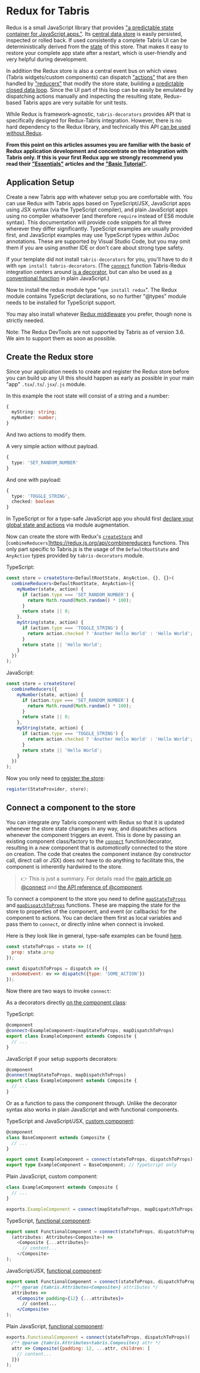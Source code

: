 ---
---
# Redux for Tabris

Redux is a small JavaScript library that provides ["a predictable state container for JavaScript apps."](https://Redux.js.org/introduction/getting-started). Its [central data store](https://redux.js.org/glossary#store) is easily persisted, inspected or rolled back. If used consistently a complete Tabris UI can be deterministically derived from the [state](https://redux.js.org/glossary#state) of this store. That makes it easy to restore your complete app state after a restart, which is user-friendly and very helpful during development.

In addition the Redux store is also a central event bus on which views (Tabris widgets/custom components) can dispatch ["actions"](https://redux.js.org/glossary#action) that are then handled by ["reducers"](https://redux.js.org/glossary#reducer) that modify the store state, building a [predictable closed data loop](https://redux.js.org/basics/data-flow). Since the UI part of this loop can be easily be emulated by dispatching actions manually and inspecting the resulting state, Redux-based Tabris apps are very suitable for unit tests.

While Redux is framework-agnostic, `tabris-decorators` provides API that is specifically designed for Redux-Tabris integration. However, there is no hard dependency to the Redux library, and technically this API [can be used without Redux](./StateProvider.md#standaloneusage).

**From this point on this articles assumes you are familiar with the basic of Redux application development and concentrate on the integration with Tabris only. If this is your first Redux app we strongly recommend you read their ["Essentials"](https://Redux.js.org/tutorials/essentials/part-1-overview-concepts) articles and the ["Basic Tutorial"](https://redux.js.org/basics/basic-tutorial).**

## Application Setup

Create a new Tabris app with whatever setup you are comfortable with. You can use Redux with Tabris apps based on TypeScript/JSX, JavaScript apps using JSX syntax (via the TypeScript compiler), and plain JavaScript apps using no compiler whatsoever (and therefore `require` instead of ES6 module syntax). This documentation will provide code snippets for all three wherever they differ significantly. TypeScript examples are usually provided first, and JavaScript examples may use TypeScript types within JsDoc annotations. These are supported by Visual Studio Code, but you may omit them if you are using another IDE or don't care about strong type safety.

If your template did not install `tabris-decorators` for you, you'll have to do it with `npm install tabris-decorators`. (The [`connect`](./@connect.md) function Tabris-Redux integration centers around [is a decorator](./@connect.md#asadecorator), but can also be used as [a conventional function](./@connect.md#asafunction) in plain JavaScript.)

Now to install the redux module type "`npm install redux`". The Redux module contains TypeScript declarations, so no further "@types" module needs to be installed for TypeScript support.

You may also install whatever [Redux middleware](https://redux.js.org/advanced/next-steps#configure-a-store) you prefer, though none is strictly needed.

Note: The Redux DevTools are not supported by Tabris as of version 3.6. We aim to support them as soon as possible.

## Create the Redux store

Since your application needs to create and register the Redux store before you can build up any UI this should happen as early as possible in your main "app" `.tsx`/`.ts`/`.jsx`/`.js` module.

In this example the root state will consist of a string and a number:

```ts
{
  myString: string;
  myNumber: number;
}
```

And two actions to modify them.

A very simple action without payload.
```ts
{
  type: 'SET_RANDOM_NUMBER'
}
```

And one with payload:
```ts
{
  type: 'TOGGLE_STRING',
  checked: boolean
}
```

In TypeScript or for a type-safe JavaScript app you should first [declare your global state and actions](./types.md) via module augmentation.

Now can create the store with Redux's [`createStore`](https://redux.js.org/api/createstore) and [`combineReducers`]https://redux.js.org/api/combinereducers functions. This only part specific to Tabris.js is the usage of the `DefaultRootState` and `AnyAction` types provided by `tabris-decorators` module.

TypeScript:
```ts
const store = createStore<DefaultRootState, AnyAction, {}, {}>(
  combineReducers<DefaultRootState, AnyAction>({
    myNumber(state, action) {
      if (action.type === 'SET_RANDOM_NUMBER') {
        return Math.round(Math.random() * 100);
      }
      return state || 0;
    },
    myString(state, action) {
      if (action.type === 'TOGGLE_STRING') {
        return action.checked ? 'Another Hello World' : 'Hello World';
      }
      return state || 'Hello World';
    }
  })
);
```

JavaScript:
```js
const store = createStore(
  combineReducers({
    myNumber(state, action) {
      if (action.type === 'SET_RANDOM_NUMBER') {
        return Math.round(Math.random() * 100);
      }
      return state || 0;
    },
    myString(state, action) {
      if (action.type === 'TOGGLE_STRING') {
        return action.checked ? 'Another Hello World' : 'Hello World';
      }
      return state || 'Hello World';
    }
  })
);
```

Now you only need to [register the store](./StateProvider.md#registration):

```js
register(StateProvider, store);
```

## Connect a component to the store

You can integrate *any* Tabris component with Redux so that it is updated whenever the store state changes in any way, and dispatches actions whenever the component triggers an event. This is done by passing an existing component class/factory to the [`connect`](./@connect.md) function/decorator, resulting in a *new* component that is *automatically* connected to the store on creation. The code that creates the component instance (by constructor call, direct call or JSX) does *not* have to do anything to facilitate this, the component is inherently hardwired to the store.

> :point_right: This is just a summary. For details read the [main article on @connect](./@connect.md) and [the API reference of @component](../databinding/@component.md).

To connect a component to the store you need to define [`mapStateToProps`](./@connect.md#mapstatetoprops) and [`mapDispatchToProps`](./@connect.md#mapdispatchtoprops) functions. These  are mapping the state for the store to properties of the component, and event (or callbacks) for the component to actions. You can declare them first as local variables and pass them to `connect`, or directly inline when connect is invoked.

Here is they look like in general, type-safe examples can be found [here](./@connect.md#mapstatetoprops).
```js
const stateToProps = state => ({
  prop: state.prop
});

const dispatchToProps = dispatch => ({
  onSomeEvent: ev => dispatch({type: 'SOME_ACTION'})
});
```


Now there are two ways to invoke `connect`:

As a decorators directly [on the component class](./@connect.md#asadecorator):

TypeScript:
```ts
@component
@connect<ExampleComponent>(mapStateToProps, mapDispatchToProps)
export class ExampleComponent extends Composite {
  // ...
}
```

JavaScript if your setup supports decorators:
```ts
@component
@connect(mapStateToProps, mapDispatchToProps)
export class ExampleComponent extends Composite {
  // ...
}
```

Or as a function to pass the component through. Unlike the decorator syntax also works in plain JavaScript and with functional components.

TypeScript and JavaScript/JSX, [custom component]((./@connect.md#asafunction)):
```ts
@component
class BaseComponent extends Composite {
  // ...
}

export const ExampleComponent = connect(stateToProps, dispatchToProps)(BaseComponent);
export type ExampleComponent = BaseComponent; // TypeScript only
```

Plain JavaScript, custom component:
```js
class ExampleComponent extends Composite {
  // ...
}

exports.ExampleComponent = connect(mapStateToProps, mapDispatchToProps)(ExampleComponent));
```

TypeScript, [functional component](./@connect.md#usagewithfunctionalcomponents):
```ts
export const FunctionalComponent = connect(stateToProps, dispatchToProps)(
  (attributes: Attributes<Composite>) =>
    <Composite {...attributes}>
      // content...
    </Composite>
);
```

JavaScript/JSX, [functional component](./@connect.md#usagewithfunctionalcomponents):
```jsx
export const FunctionalComponent = connect(stateToProps, dispatchToProps)(
  /** @param {tabris.Attributes<Composite>} attributes */
  attributes =>
    <Composite padding={12} {...attributes}>
      // content...
    </Composite>
);
```

Plain JavaScript, [functional component](./@connect.md#usagewithfunctionalcomponents):
```js
exports.FunctionalComponent = connect(stateToProps, dispatchToProps)(
  /** @param {tabris.Attributes<tabris.Composite>} attr */
  attr => Composite({padding: 12, ...attr, children: [
    // content...
  ]})
);
```
